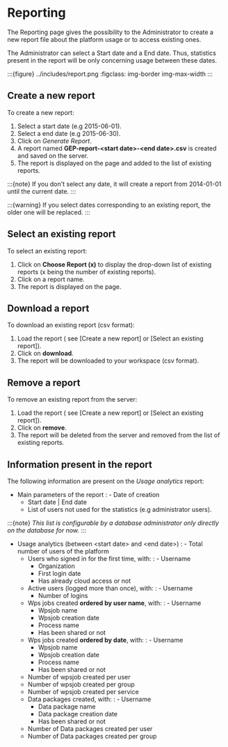 # Reporting

The Reporting page gives the possibility to the Administrator to create a new report file about the platform usage or to access existing ones.

The Administrator can select a Start date and a End date. Thus, statistics present in the report will be only concerning usage between these dates.

:::{figure} ../includes/report.png
:figclass: img-border img-max-width
:::

## Create a new report

To create a new report:

1. Select a start date (e.g 2015-06-01).
2. Select a end date (e.g 2015-06-30).
3. Click on *Generate Report*.
4. A report named **GEP-report-\<start date>-\<end date>.csv** is created and saved on the server.
5. The report is displayed on the page and added to the list of existing reports.

:::{note}
If you don't select any date, it will create a report from 2014-01-01 until the current date.
:::

:::{warning}
If you select dates corresponding to an existing report, the older one will be replaced.
:::

## Select an existing report

To select an existing report:

1. Click on **Choose Report (x)** to display the drop-down list of existing reports (x being the number of existing reports).
2. Click on a report name.
3. The report is displayed on the page.

## Download a report

To download an existing report (csv format):

1. Load the report ( see [Create a new report] or [Select an existing report]).
2. Click on **download**.
3. The report will be downloaded to your workspace (csv format).

## Remove a report

To remove an existing report from the server:

1. Load the report ( see [Create a new report] or [Select an existing report]).
2. Click on **remove**.
3. The report will be deleted from the server and removed from the list of existing reports.

## Information present in the report

The following information are present on the *Usage analytics* report:

- Main parameters of the report
  : - Date of creation
    - Start date | End date
    - List of users not used for the statistics (e.g administrator users).

:::{note}
*This list is configurable by a database administrator only directly on the database for now.*
:::

- Usage analytics (between \<start date> and \<end date>)
  : - Total number of users of the platform
    - Users who signed in for the first time, with:
      : - Username
        - Organization
        - First login date
        - Has already cloud access or not
    - Active users (logged more than once), with:
      : - Username
        - Number of logins
    - Wps jobs created **ordered by user name**, with:
      : - Username
        - Wpsjob name
        - Wpsjob creation date
        - Process name
        - Has been shared or not
    - Wps jobs created **ordered by date**, with:
      : - Username
        - Wpsjob name
        - Wpsjob creation date
        - Process name
        - Has been shared or not
    - Number of wpsjob created per user
    - Number of wpsjob created per group
    - Number of wpsjob created per service
    - Data packages created, with:
      : - Username
        - Data package name
        - Data package creation date
        - Has been shared or not
    - Number of Data packages created per user
    - Number of Data packages created per group
